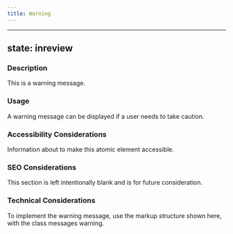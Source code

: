 ```yaml
---
title: Warning
---
```


---
state: inreview
---

### Description
This is a warning message.

### Usage
A warning message can be displayed if a user needs to take caution.

### Accessibility Considerations
Information about to make this atomic element accessible.

### SEO Considerations
This section is left intentionally blank and is for future consideration.

### Technical Considerations
To implement the warning message, use the markup structure shown here, with the class messages warning.
